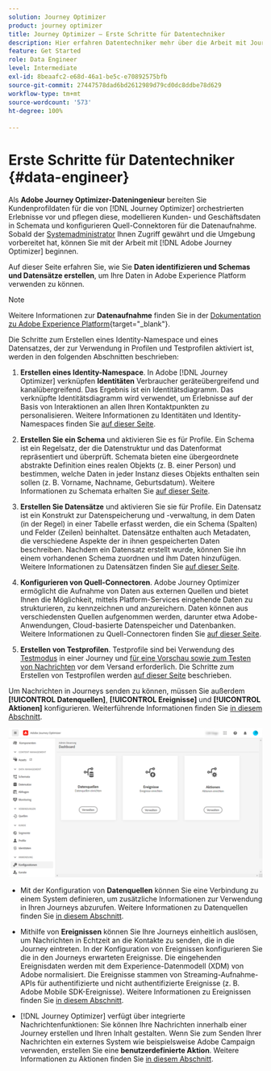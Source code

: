 ```yaml
---
solution: Journey Optimizer
product: journey optimizer
title: Journey Optimizer – Erste Schritte für Datentechniker
description: Hier erfahren Datentechniker mehr über die Arbeit mit Journey Optimizer.
feature: Get Started
role: Data Engineer
level: Intermediate
exl-id: 8beaafc2-e68d-46a1-be5c-e70892575bfb
source-git-commit: 27447578dad6bd2612989d79cd0dc8ddbe78d629
workflow-type: tm+mt
source-wordcount: '573'
ht-degree: 100%

---
```


# Erste Schritte für Datentechniker {#data-engineer}

Als **Adobe Journey Optimizer-Dateningenieur** bereiten Sie Kundenprofildaten für die von [!DNL Journey Optimizer] orchestrierten Erlebnisse vor und pflegen diese, modellieren Kunden- und Geschäftsdaten in Schemata und konfigurieren Quell-Connektoren für die Datenaufnahme.
Sobald der [Systemadministrator](administrator.md) Ihnen Zugriff gewährt und die Umgebung vorbereitet hat, können Sie mit der Arbeit mit [!DNL Adobe Journey Optimizer] beginnen.


Auf dieser Seite erfahren Sie, wie Sie **Daten identifizieren und Schemas und Datensätze erstellen**, um Ihre Daten in Adobe Experience Platform verwenden zu können.

>[!NOTE]
>
>Weitere Informationen zur **Datenaufnahme** finden Sie in der [Dokumentation zu Adobe Experience Platform](https://experienceleague.adobe.com/docs/experience-platform/ingestion/home.html?lang=de){target="_blank"}.

Die Schritte zum Erstellen eines Identity-Namespace und eines Datensatzes, der zur Verwendung in Profilen und Testprofilen aktiviert ist, werden in den folgenden Abschnitten beschrieben:

1. **Erstellen eines Identity-Namespace**. In Adobe [!DNL Journey Optimizer] verknüpfen **Identitäten** Verbraucher geräteübergreifend und kanalübergreifend. Das Ergebnis ist ein Identitätsdiagramm. Das verknüpfte Identitätsdiagramm wird verwendet, um Erlebnisse auf der Basis von Interaktionen an allen Ihren Kontaktpunkten zu personalisieren.  Weitere Informationen zu Identitäten und Identity-Namespaces finden Sie [auf dieser Seite](../../audience/get-started-identity.md).

1. **Erstellen Sie ein Schema** und aktivieren Sie es für Profile. Ein Schema ist ein Regelsatz, der die Datenstruktur und das Datenformat repräsentiert und überprüft. Schemata bieten eine übergeordnete abstrakte Definition eines realen Objekts (z. B. einer Person) und bestimmen, welche Daten in jeder Instanz dieses Objekts enthalten sein sollen (z. B. Vorname, Nachname, Geburtsdatum).  Weitere Informationen zu Schemata erhalten Sie [auf dieser Seite](../../data/get-started-schemas.md).

1. **Erstellen Sie Datensätze** und aktivieren Sie sie für Profile. Ein Datensatz ist ein Konstrukt zur Datenspeicherung und -verwaltung, in dem Daten (in der Regel) in einer Tabelle erfasst werden, die ein Schema (Spalten) und Felder (Zeilen) beinhaltet. Datensätze enthalten auch Metadaten, die verschiedene Aspekte der in ihnen gespeicherten Daten beschreiben. Nachdem ein Datensatz erstellt wurde, können Sie ihn einem vorhandenen Schema zuordnen und ihm Daten hinzufügen. Weitere Informationen zu Datensätzen finden Sie [auf dieser Seite](../../data/get-started-datasets.md).

1. **Konfigurieren von Quell-Connectoren**. Adobe Journey Optimizer ermöglicht die Aufnahme von Daten aus externen Quellen und bietet Ihnen die Möglichkeit, mittels Platform-Services eingehende Daten zu strukturieren, zu kennzeichnen und anzureichern. Daten können aus verschiedensten Quellen aufgenommen werden, darunter etwa Adobe-Anwendungen, Cloud-basierte Datenspeicher und Datenbanken. Weitere Informationen zu Quell-Connectoren finden Sie [auf dieser Seite](../get-started-sources.md).

1. **Erstellen von Testprofilen**. Testprofile sind bei Verwendung des [Testmodus](../../building-journeys/testing-the-journey.md) in einer Journey und [für eine Vorschau sowie zum Testen von Nachrichten](../../content-management/preview-test.md) vor dem Versand erforderlich. Die Schritte zum Erstellen von Testprofilen werden [auf dieser Seite](../../audience/creating-test-profiles.md) beschrieben.


Um Nachrichten in Journeys senden zu können, müssen Sie außerdem **[!UICONTROL Datenquellen]**, **[!UICONTROL Ereignisse]** und **[!UICONTROL Aktionen]** konfigurieren. Weiterführende Informationen finden Sie [in diesem Abschnitt](../../configuration/about-data-sources-events-actions.md).

![](../assets/admin-menu.png)

* Mit der Konfiguration von **Datenquellen** können Sie eine Verbindung zu einem System definieren, um zusätzliche Informationen zur Verwendung in Ihren Journeys abzurufen. Weitere Informationen zu Datenquellen finden Sie [in diesem Abschnitt](../../datasource/about-data-sources.md).

* Mithilfe von **Ereignissen** können Sie Ihre Journeys einheitlich auslösen, um Nachrichten in Echtzeit an die Kontakte zu senden, die in die Journey eintreten. In der Konfiguration von Ereignissen konfigurieren Sie die in den Journeys erwarteten Ereignisse. Die eingehenden Ereignisdaten werden mit dem Experience-Datenmodell (XDM) von Adobe normalisiert. Die Ereignisse stammen von Streaming-Aufnahme-APIs für authentifizierte und nicht authentifizierte Ereignisse (z. B. Adobe Mobile SDK-Ereignisse). Weitere Informationen zu Ereignissen finden Sie [in diesem Abschnitt](../../event/about-events.md).

* [!DNL Journey Optimizer] verfügt über integrierte Nachrichtenfunktionen: Sie können Ihre Nachrichten innerhalb einer Journey erstellen und Ihren Inhalt gestalten. Wenn Sie zum Senden Ihrer Nachrichten ein externes System wie beispielsweise Adobe Campaign verwenden, erstellen Sie eine **benutzerdefinierte Aktion**. Weitere Informationen zu Aktionen finden Sie [in diesem Abschnitt](../../action/action.md).
